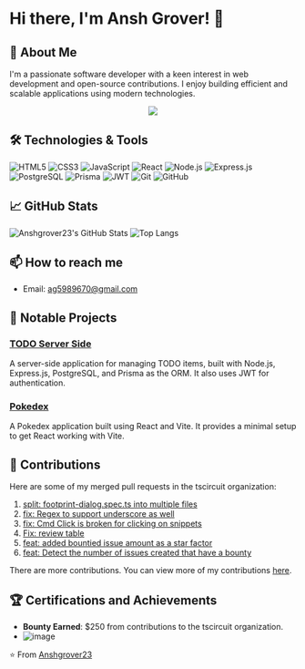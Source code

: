 


# Hi there, I'm Ansh Grover! 👋

## 🚀 About Me

I'm a passionate software developer with a keen interest in web development and open-source contributions. I enjoy building efficient and scalable applications using modern technologies.

<p align='center'>
  <a href="https://github.com/sponsors/Anshgrover23">
    <img src="https://img.shields.io/badge/sponsor-30363D?style=for-the-badge&logo=GitHub-Sponsors&logoColor=#white" />        
  </a>
  
## 🛠️ Technologies & Tools

![HTML5](https://img.shields.io/badge/-HTML5-E34F26?style=flat-square&logo=html5&logoColor=white)
![CSS3](https://img.shields.io/badge/-CSS3-1572B6?style=flat-square&logo=css3)
![JavaScript](https://img.shields.io/badge/-JavaScript-F7DF1E?style=flat-square&logo=javascript&logoColor=black)
![React](https://img.shields.io/badge/-React-61DAFB?style=flat-square&logo=react&logoColor=white)
![Node.js](https://img.shields.io/badge/-Node.js-339933?style=flat-square&logo=node.js&logoColor=white)
![Express.js](https://img.shields.io/badge/-Express.js-000000?style=flat-square&logo=express&logoColor=white)
![PostgreSQL](https://img.shields.io/badge/-PostgreSQL-336791?style=flat-square&logo=postgresql&logoColor=white)
![Prisma](https://img.shields.io/badge/-Prisma-2D3748?style=flat-square&logo=prisma&logoColor=white)
![JWT](https://img.shields.io/badge/-JWT-000000?style=flat-square&logo=json-web-tokens&logoColor=white)
![Git](https://img.shields.io/badge/-Git-F05032?style=flat-square&logo=git&logoColor=white)
![GitHub](https://img.shields.io/badge/-GitHub-181717?style=flat-square&logo=github)

## 📈 GitHub Stats

![Anshgrover23's GitHub Stats](https://github-readme-stats.vercel.app/api?username=Anshgrover23&show_icons=true&theme=radical)
![Top Langs](https://github-readme-stats.vercel.app/api/top-langs/?username=Anshgrover23&layout=compact&theme=radical)

## 📫 How to reach me

- Email: ag5989670@gmail.com

## 📂 Notable Projects

### [TODO Server Side](https://github.com/Anshgrover23/todo-app-server-side)
A server-side application for managing TODO items, built with Node.js, Express.js, PostgreSQL, and Prisma as the ORM. It also uses JWT for authentication.

### [Pokedex](https://github.com/Anshgrover23/pokedex)
A Pokedex application built using React and Vite. It provides a minimal setup to get React working with Vite.

## 💼 Contributions

Here are some of my merged pull requests in the tscircuit organization:

1. [split: footprint-dialog.spec.ts into multiple files](https://github.com/tscircuit/snippets/pull/365) 
2. [fix: Regex to support underscore as well](https://github.com/tscircuit/snippets/pull/351)
3. [fix: Cmd Click is broken for clicking on snippets](https://github.com/tscircuit/snippets/pull/317)
4. [Fix: review table](https://github.com/tscircuit/contribution-tracker/pull/13)
5. [feat: added bountied issue amount as a star factor](https://github.com/tscircuit/contribution-tracker/pull/20)
6. [feat: Detect the number of issues created that have a bounty](https://github.com/tscircuit/contribution-tracker/pull/17)

There are more contributions. You can view more of my contributions [here](https://github.com/search?q=author:Anshgrover23+org:tscircuit+is:pr+is:merged&sort=updated&order=desc).

## 🏆 Certifications and Achievements

- **Bounty Earned**: $250 from contributions to the tscircuit organization.
- ![image](https://github.com/user-attachments/assets/8d2eb6c5-902a-45b1-833b-bb55783c0b50)

⭐️ From [Anshgrover23](https://github.com/Anshgrover23)
